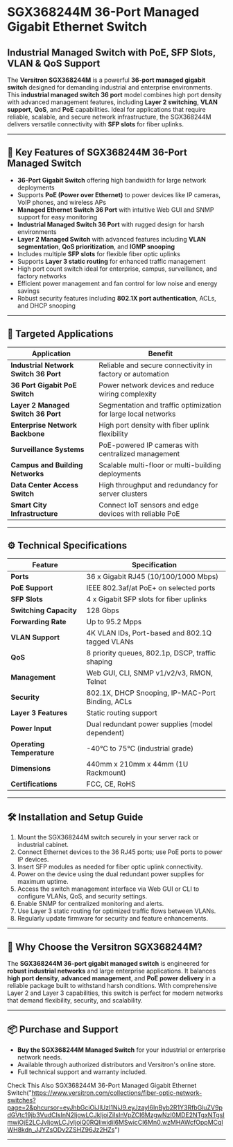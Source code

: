 # SGX368244M 36-Port Managed Gigabit Ethernet Switch  
## Industrial Managed Switch with PoE, SFP Slots, VLAN & QoS Support

The **Versitron SGX368244M** is a powerful **36-port managed gigabit switch** designed for demanding industrial and enterprise environments. This **industrial managed switch 36 port** model combines high port density with advanced management features, including **Layer 2 switching**, **VLAN support**, **QoS**, and **PoE** capabilities. Ideal for applications that require reliable, scalable, and secure network infrastructure, the SGX368244M delivers versatile connectivity with **SFP slots** for fiber uplinks.

---

## 🔑 Key Features of SGX368244M 36-Port Managed Switch

- **36-Port Gigabit Switch** offering high bandwidth for large network deployments  
- Supports **PoE (Power over Ethernet)** to power devices like IP cameras, VoIP phones, and wireless APs  
- **Managed Ethernet Switch 36 Port** with intuitive Web GUI and SNMP support for easy monitoring  
- **Industrial Managed Switch 36 Port** with rugged design for harsh environments  
- **Layer 2 Managed Switch** with advanced features including **VLAN segmentation**, **QoS prioritization**, and **IGMP snooping**  
- Includes multiple **SFP slots** for flexible fiber optic uplinks  
- Supports **Layer 3 static routing** for enhanced traffic management  
- High port count switch ideal for enterprise, campus, surveillance, and factory networks  
- Efficient power management and fan control for low noise and energy savings  
- Robust security features including **802.1X port authentication**, ACLs, and DHCP snooping  

---

## 🎯 Targeted Applications

| Application                          | Benefit                                                         |
|------------------------------------|-----------------------------------------------------------------|
| **Industrial Network Switch 36 Port** | Reliable and secure connectivity in factory or automation      |
| **36 Port Gigabit PoE Switch**     | Power network devices and reduce wiring complexity              |
| **Layer 2 Managed Switch 36 Port** | Segmentation and traffic optimization for large local networks  |
| **Enterprise Network Backbone**    | High port density with fiber uplink flexibility                  |
| **Surveillance Systems**            | PoE-powered IP cameras with centralized management              |
| **Campus and Building Networks**   | Scalable multi-floor or multi-building deployments               |
| **Data Center Access Switch**      | High throughput and redundancy for server clusters              |
| **Smart City Infrastructure**      | Connect IoT sensors and edge devices with reliable PoE          |

---

## ⚙️ Technical Specifications

| Feature                     | Specification                                               |
|-----------------------------|-------------------------------------------------------------|
| **Ports**                   | 36 x Gigabit RJ45 (10/100/1000 Mbps)                        |
| **PoE Support**             | IEEE 802.3af/at PoE+ on selected ports                      |
| **SFP Slots**               | 4 x Gigabit SFP slots for fiber uplinks                     |
| **Switching Capacity**      | 128 Gbps                                                    |
| **Forwarding Rate**         | Up to 95.2 Mpps                                            |
| **VLAN Support**            | 4K VLAN IDs, Port-based and 802.1Q tagged VLANs             |
| **QoS**                    | 8 priority queues, 802.1p, DSCP, traffic shaping            |
| **Management**              | Web GUI, CLI, SNMP v1/v2/v3, RMON, Telnet                   |
| **Security**                | 802.1X, DHCP Snooping, IP-MAC-Port Binding, ACLs            |
| **Layer 3 Features**        | Static routing support                                      |
| **Power Input**             | Dual redundant power supplies (model dependent)             |
| **Operating Temperature**   | -40°C to 75°C (industrial grade)                            |
| **Dimensions**              | 440mm x 210mm x 44mm (1U Rackmount)                         |
| **Certifications**          | FCC, CE, RoHS                                               |

---

## 🛠 Installation and Setup Guide

1. Mount the SGX368244M switch securely in your server rack or industrial cabinet.  
2. Connect Ethernet devices to the 36 RJ45 ports; use PoE ports to power IP devices.  
3. Insert SFP modules as needed for fiber optic uplink connectivity.  
4. Power on the device using the dual redundant power supplies for maximum uptime.  
5. Access the switch management interface via Web GUI or CLI to configure VLANs, QoS, and security settings.  
6. Enable SNMP for centralized monitoring and alerts.  
7. Use Layer 3 static routing for optimized traffic flows between VLANs.  
8. Regularly update firmware for security and feature enhancements.

---

## 🔮 Why Choose the Versitron SGX368244M?

The **SGX368244M 36-port gigabit managed switch** is engineered for **robust industrial networks** and large enterprise applications. It balances **high port density**, **advanced management**, and **PoE power delivery** in a reliable package built to withstand harsh conditions. With comprehensive Layer 2 and Layer 3 capabilities, this switch is perfect for modern networks that demand flexibility, security, and scalability.

---

## 📦 Purchase and Support

- **Buy the SGX368244M Managed Switch** for your industrial or enterprise network needs.  
- Available through authorized distributors and Versitron's online store.  
- Full technical support and warranty included.

Check This Also  SGX368244M 36-Port Managed Gigabit Ethernet Switch("https://www.versitron.com/collections/fiber-optic-network-switches?page=2&phcursor=eyJhbGciOiJIUzI1NiJ9.eyJzayI6InByb2R1Y3RfbGluZV9pdGVtc19jb3VudCIsInN2IjowLCJkIjoiZiIsInVpZCI6MzgwNzI0MDE2NTgxNTgsImwiOjE2LCJvIjowLCJyIjoiQ0RQIiwidiI6MSwicCI6Mn0.wzMHAWcfOppMCqIWH8kdn_JJYZsODv2ZSHZ96Jz2HZs")

---

